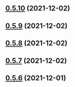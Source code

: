 ## [0.5.10](https://github.com/vegaprotocol/token-frontend/compare/0.5.9...0.5.10) (2021-12-02)



## [0.5.9](https://github.com/vegaprotocol/token-frontend/compare/0.5.8...0.5.9) (2021-12-02)



## [0.5.8](https://github.com/vegaprotocol/token-frontend/compare/0.5.7...0.5.8) (2021-12-02)



## [0.5.7](https://github.com/vegaprotocol/token-frontend/compare/0.5.6...0.5.7) (2021-12-02)



## [0.5.6](https://github.com/vegaprotocol/token-frontend/compare/0.5.5...0.5.6) (2021-12-01)



